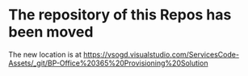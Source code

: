 # The repository of this Repos has been moved

The new location is at https://vsogd.visualstudio.com/ServicesCode-Assets/_git/BP-Office%20365%20Provisioning%20Solution
